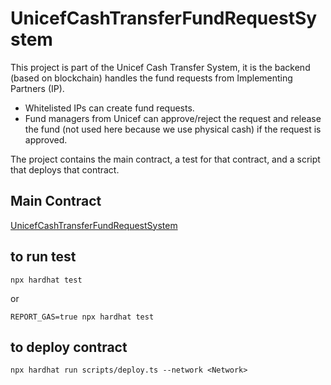 # UnicefCashTransferFundRequestSystem

This project is part of the Unicef Cash Transfer System, it is the backend (based on blockchain) handles the fund requests from Implementing Partners (IP).  
- Whitelisted IPs can create fund requests.  
- Fund managers from Unicef can approve/reject the request and release the fund (not used here because we use physical 
cash) if the request is approved.

The project contains the main contract, a test for that contract, and a script that deploys that contract.

## Main Contract
[UnicefCashTransferFundRequestSystem](./contracts/UnicefCashTransferFundRequestSystem.sol)

## to run test
```shell
npx hardhat test
```
or
```shell
REPORT_GAS=true npx hardhat test
```

## to deploy contract
```shell
npx hardhat run scripts/deploy.ts --network <Network>
```
